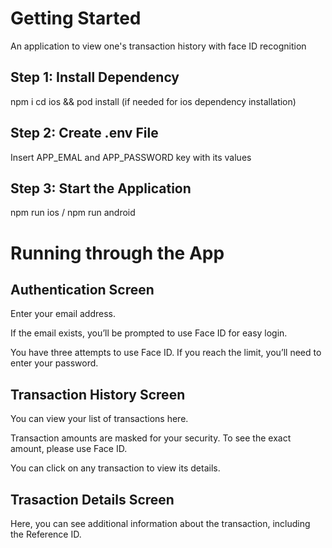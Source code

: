 # Getting Started

An application to view one's transaction history with face ID recognition

## Step 1: Install Dependency

npm i
cd ios && pod install (if needed for ios dependency installation)

## Step 2: Create .env File

Insert APP_EMAL and APP_PASSWORD key with its values

## Step 3: Start the Application

npm run ios / npm run android

# Running through the App

## Authentication Screen

Enter your email address.

If the email exists, you’ll be prompted to use Face ID for easy login.

You have three attempts to use Face ID. If you reach the limit, you’ll need to enter your password.

## Transaction History Screen

You can view your list of transactions here.

Transaction amounts are masked for your security. To see the exact amount, please use Face ID.

You can click on any transaction to view its details.

## Trasaction Details Screen

Here, you can see additional information about the transaction, including the Reference ID.
